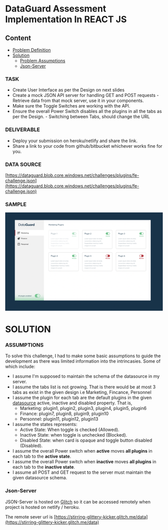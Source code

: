 # DataGuard Assessment Implementation In REACT JS

## Content
- [Problem Definition](#TASK)
- [Solution](#solution)
  - [Problem Assumptions](#assumptions)
  - [Json-Server](#json-server)

### TASK 
- Create User Interface as per the Design on next slides 
- Create a mock JSON API server for handling GET and POST requests - Retrieve data from that mock server, use it in your components.  
- Make sure the Toggle Switches are working with the API. 
- Ensure the overall Power Switch disables all the plugins in all the tabs as per the Design. - Switching between Tabs, should change the URL

### DELIVERABLE 
- Deploy your submission on heroku/netlify and share the link. 
- Share a link to your code from github/bitbucket whichever works fine for you.

### DATA SOURCE 
[https://dataguard.blob.core.windows.net/challenges/plugins/fe-challenge.json](https://dataguard.blob.core.windows.net/challenges/plugins/fe-challenge.json)


### SAMPLE
![Sample](./src/assets/images/sample.png)

# SOLUTION

### ASSUMPTIONS
To solve this challenge, I had to make some basic assumptions to guide the development as there was limited information into the intrincasies. Some of which include: 

- I assume I'm supposed to maintain the schema of the datasource in my server. 
- I assume the tabs list is not growing. That is there would be at most 3 tabs as exist in the given design i.e Marketing, Fincance, Personnel
- I assume the plugin for each tab are the default plugins in the given [datasource](https://dataguard.blob.core.windows.net/challenges/plugins/fe-challenge.json) active, inactive and disabled property. That is,
  - Marketing: plugin1, plugin2, plugin3, plugin4, plugin5, plugin6
  - Finance: plugin7, plugin8, plugin9, plugin10
  - Personnel: plugin11, plugin12, plugin13
- I assume the states represents:
  - Active State: When toggle is checked (Allowed).
  - Inactive State: when toggle is unchecked (Blocked).
  - Disabled State: when card is opaque and toggle button disabled (Disabled).
- I assume the overall Power switch when **active** moves **all plugins** in each tab to the **active state**.
- I assume the overall Power switch when **inactive** moves **all plugins** in each tab to the **inactive state**.
- I assume all POST and GET request to the server must maintain the given datasource schema.

### Json-Server
JSON-Server is hosted on [Glitch](https://glitch.com/edit/#!/stirring-glittery-kicker?path=README.md%3A1%3A0) so it can be accessed remotely when project is hosted on netlify / heroku.

The remote sever url is [https://stirring-glittery-kicker.glitch.me/data](https://stirring-glittery-kicker.glitch.me/data)